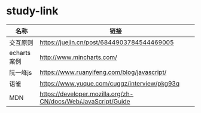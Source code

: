 # study-link
|  名称   | 链接  |
|  ----  | ----  |
|  交互原则  | https://juejin.cn/post/6844903784544469005 |
| echarts案例  | http://www.mincharts.com/ |
|  阮一峰js | https://www.ruanyifeng.com/blog/javascript/ |
| 语雀  | https://www.yuque.com/cuggz/interview/pkg93q |
| MDN  | https://developer.mozilla.org/zh-CN/docs/Web/JavaScript/Guide |
